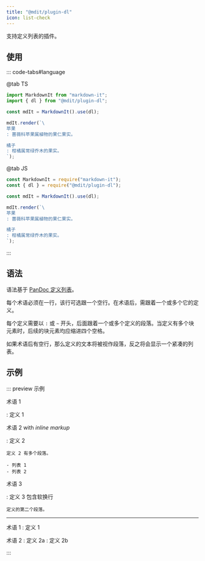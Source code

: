 ```yaml
---
title: "@mdit/plugin-dl"
icon: list-check
---
```


支持定义列表的插件。

<!-- more -->

## 使用

::: code-tabs#language

@tab TS

```ts
import MarkdownIt from "markdown-it";
import { dl } from "@mdit/plugin-dl";

const mdIt = MarkdownIt().use(dl);

mdIt.render(`\
苹果
: 蔷薇科苹果属植物的果仁果实。

橘子
: 柑橘属常绿乔木的果实。
`);
```

@tab JS

```js
const MarkdownIt = require("markdown-it");
const { dl } = require("@mdit/plugin-dl");

const mdIt = MarkdownIt().use(dl);

mdIt.render(`\
苹果
: 蔷薇科苹果属植物的果仁果实。

橘子
: 柑橘属常绿乔木的果实。
`);
```

:::

## 语法

语法基于 [PanDoc 定义列表](https://pandoc.org/MANUAL.html#definition-lists)。

每个术语必须在一行，该行可选跟一个空行。在术语后，需跟着一个或多个它的定义。

每个定义需要以 `:` 或 `~` 开头，后面跟着一个或多个定义的段落。当定义有多个块元素时，后续的块元素均应缩进四个空格。

如果术语后有空行，那么定义的文本将被视作段落，反之将会显示一个紧凑的列表。

## 示例

::: preview 示例

术语 1

: 定义 1

术语 2 with _inline markup_

: 定义 2

    定义 2 有多个段落。

    - 列表 1
    - 列表 2

术语 3

: 定义 3
包含软换行

    定义的第二个段落。

---

术语 1
: 定义 1

术语 2
: 定义 2a
: 定义 2b

:::
